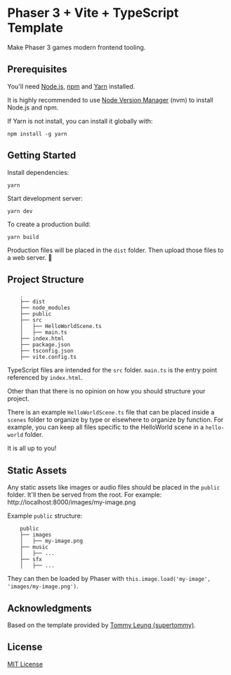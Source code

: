 # Phaser 3 + Vite + TypeScript Template

Make Phaser 3 games modern frontend tooling.

## Prerequisites

You'll need [Node.js](https://nodejs.org/en/), [npm](https://www.npmjs.com/) and [Yarn](https://classic.yarnpkg.com/lang/en/) installed.

It is highly recommended to use [Node Version Manager](https://github.com/nvm-sh/nvm) (nvm) to install Node.js and npm.

If Yarn is not install, you can install it globally with:

```
npm install -g yarn
```

## Getting Started

Install dependencies:

```
yarn
```

Start development server:

```
yarn dev
```

To create a production build:

```
yarn build
```

Production files will be placed in the `dist` folder. Then upload those files to a web server. 🎉

## Project Structure

```
    .
    ├── dist
    ├── node_modules
    ├── public
    ├── src
    │   ├── HelloWorldScene.ts
    │   ├── main.ts
	├── index.html
    ├── package.json
    ├── tsconfig.json
    ├── vite.config.ts
```

TypeScript files are intended for the `src` folder. `main.ts` is the entry point referenced by `index.html`.

Other than that there is no opinion on how you should structure your project.

There is an example `HelloWorldScene.ts` file that can be placed inside a `scenes` folder to organize by type or elsewhere to organize by function. For example, you can keep all files specific to the HelloWorld scene in a `hello-world` folder.

It is all up to you!

## Static Assets

Any static assets like images or audio files should be placed in the `public` folder. It'll then be served from the root. For example: http://localhost:8000/images/my-image.png

Example `public` structure:

```
    public
    ├── images
    │   ├── my-image.png
    ├── music
    │   ├── ...
    ├── sfx
    │   ├── ...
```

They can then be loaded by Phaser with `this.image.load('my-image', 'images/my-image.png')`.

## Acknowledgments

Based on the template provided by [Tommy Leung (supertommy)](https://github.com/supertommy).

## License

[MIT License](https://github.com/ourcade/phaser3-vite-template/blob/master/LICENSE)
